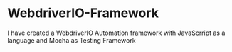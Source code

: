 # WebdriverIO-Framework
I have created a WebdriverIO Automation framework with JavaScrript as a language and Mocha as Testing Framework
